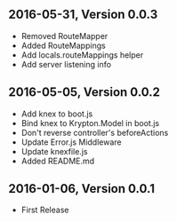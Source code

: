 ## 2016-05-31, Version 0.0.3
- Removed RouteMapper
- Added RouteMappings
- Add locals.routeMappings helper
- Add server listening info

## 2016-05-05, Version 0.0.2
- Add knex to boot.js
- Bind knex to Krypton.Model in boot.js
- Don't reverse controller's beforeActions
- Update Error.js Middleware
- Update knexfile.js
- Added README.md

## 2016-01-06, Version 0.0.1
- First Release
